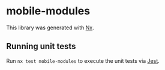 # mobile-modules

This library was generated with [Nx](https://nx.dev).

## Running unit tests

Run `nx test mobile-modules` to execute the unit tests via [Jest](https://jestjs.io).
